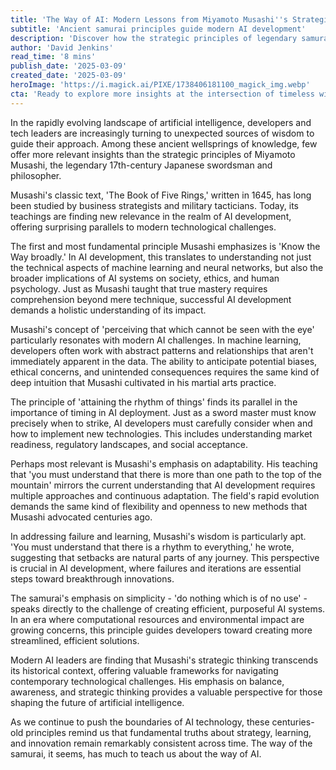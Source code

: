 ```yaml
---
title: 'The Way of AI: Modern Lessons from Miyamoto Musashi''s Strategic Wisdom'
subtitle: 'Ancient samurai principles guide modern AI development'
description: 'Discover how the strategic principles of legendary samurai Miyamoto Musashi offer surprising insights for modern AI development. From holistic understanding to adaptive thinking, these ancient teachings provide valuable frameworks for navigating contemporary technological challenges.'
author: 'David Jenkins'
read_time: '8 mins'
publish_date: '2025-03-09'
created_date: '2025-03-09'
heroImage: 'https://i.magick.ai/PIXE/1738406181100_magick_img.webp'
cta: 'Ready to explore more insights at the intersection of timeless wisdom and cutting-edge technology? Follow us on LinkedIn for daily updates on AI innovation and strategic thinking that bridges past and present.'
---
```


In the rapidly evolving landscape of artificial intelligence, developers and tech leaders are increasingly turning to unexpected sources of wisdom to guide their approach. Among these ancient wellsprings of knowledge, few offer more relevant insights than the strategic principles of Miyamoto Musashi, the legendary 17th-century Japanese swordsman and philosopher.

Musashi's classic text, 'The Book of Five Rings,' written in 1645, has long been studied by business strategists and military tacticians. Today, its teachings are finding new relevance in the realm of AI development, offering surprising parallels to modern technological challenges.

The first and most fundamental principle Musashi emphasizes is 'Know the Way broadly.' In AI development, this translates to understanding not just the technical aspects of machine learning and neural networks, but also the broader implications of AI systems on society, ethics, and human psychology. Just as Musashi taught that true mastery requires comprehension beyond mere technique, successful AI development demands a holistic understanding of its impact.

Musashi's concept of 'perceiving that which cannot be seen with the eye' particularly resonates with modern AI challenges. In machine learning, developers often work with abstract patterns and relationships that aren't immediately apparent in the data. The ability to anticipate potential biases, ethical concerns, and unintended consequences requires the same kind of deep intuition that Musashi cultivated in his martial arts practice.

The principle of 'attaining the rhythm of things' finds its parallel in the importance of timing in AI deployment. Just as a sword master must know precisely when to strike, AI developers must carefully consider when and how to implement new technologies. This includes understanding market readiness, regulatory landscapes, and social acceptance.

Perhaps most relevant is Musashi's emphasis on adaptability. His teaching that 'you must understand that there is more than one path to the top of the mountain' mirrors the current understanding that AI development requires multiple approaches and continuous adaptation. The field's rapid evolution demands the same kind of flexibility and openness to new methods that Musashi advocated centuries ago.

In addressing failure and learning, Musashi's wisdom is particularly apt. 'You must understand that there is a rhythm to everything,' he wrote, suggesting that setbacks are natural parts of any journey. This perspective is crucial in AI development, where failures and iterations are essential steps toward breakthrough innovations.

The samurai's emphasis on simplicity - 'do nothing which is of no use' - speaks directly to the challenge of creating efficient, purposeful AI systems. In an era where computational resources and environmental impact are growing concerns, this principle guides developers toward creating more streamlined, efficient solutions.

Modern AI leaders are finding that Musashi's strategic thinking transcends its historical context, offering valuable frameworks for navigating contemporary technological challenges. His emphasis on balance, awareness, and strategic thinking provides a valuable perspective for those shaping the future of artificial intelligence.

As we continue to push the boundaries of AI technology, these centuries-old principles remind us that fundamental truths about strategy, learning, and innovation remain remarkably consistent across time. The way of the samurai, it seems, has much to teach us about the way of AI.